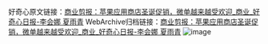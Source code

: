 好奇心原文链接：[商业剪报：苹果应用商店圣诞促销，微单越来越受欢迎_商业_好奇心日报-李会娜 夏雨青](https://www.qdaily.com/articles/3839.html)
WebArchive归档链接：[商业剪报：苹果应用商店圣诞促销，微单越来越受欢迎_商业_好奇心日报-李会娜 夏雨青](http://web.archive.org/web/20190623153055/https://www.qdaily.com/articles/3839.html)
![image](http://ww3.sinaimg.cn/large/007d5XDply1g3vdg2y9dvj30u04l8x6p)